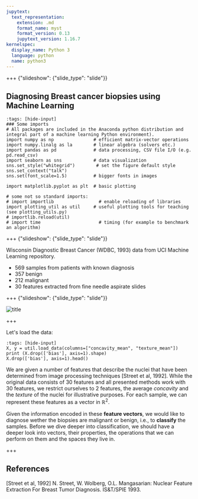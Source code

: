 ```yaml
---
jupytext:
  text_representation:
    extension: .md
    format_name: myst
    format_version: 0.13
    jupytext_version: 1.16.7
kernelspec:
  display_name: Python 3
  language: python
  name: python3
---
```


+++ {"slideshow": {"slide_type": "slide"}}

## Diagnosing Breast cancer biopsies using Machine Learning

```{code-cell} ipython3
:tags: [hide-input]
### Some imports
# All packages are included in the Anaconda python distribution and integral part of a machine learning Python environment).
import numpy as np               # efficient matrix-vector operations
import numpy.linalg as la        # linear algebra (solvers etc.)
import pandas as pd              # data processing, CSV file I/O (e.g. pd.read_csv)
import seaborn as sns            # data visualization  
sns.set_style("whitegrid")        # set the figure default style
sns.set_context("talk")
sns.set(font_scale=1.5)          # bigger fonts in images

import matplotlib.pyplot as plt  # basic plotting

# some not so standard imports:
# import importlib                 # enable reloading of libraries
import plotting_util as util     # useful plotting tools for teaching (see plotting_utils.py)
# importlib.reload(util)
# import time                      # timing (for example to benchmark an algorithm)
```

+++ {"slideshow": {"slide_type": "slide"}}


Wisconsin Diagnostic Breast Cancer (WDBC, 1993) data from UCI Machine Learning repository.

- 569 samples from patients with known diagnosis
- 357 benign
- 212 malignant
- 30 features extracted from fine needle aspirate slides


+++ {"slideshow": {"slide_type": "slide"}}

![title](uci_breast_cancer/papers/breast_cancer_nuclei_12938_2011_Article_597_Fig3_HTML.jpg)

+++

Let's load the data:
```{code-cell} ipython3
:tags: [hide-input]
X, y = util.load_data(columns=["concavity_mean", "texture_mean"])
print (X.drop(['bias'], axis=1).shape)
X.drop(['bias'], axis=1).head()
```

We are given a number of features that describe the nuclei that have been determined from image processing techniques [Street et al, 1992].
While the original data consists of 30 features and all presented methods work with 30 features, we restrict ourselves to 2 features, the average *concavity* and the *texture* of the nuclei for illustrative purposes. For each sample, we can represent these features as a vector in $\mathbb{R}^2$.

Given the information encoded in these **feature vectors**, we would like to diagnose wether the biopsies are malignant or benign, i.e., to **classify** the samples. Before we dive deeper into classification, we should have a deeper look into vectors, their properties, the operations that we can perform on them and the spaces they live in.


+++

## References
[Street et al, 1992] N. Street, W. Wolberg, O.L. Mangasarian:  Nuclear Feature Extraction For Breast Tumor Diagnosis. IS&T/SPIE 1993.
